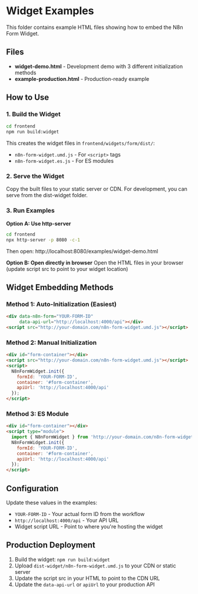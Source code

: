 # Widget Examples

This folder contains example HTML files showing how to embed the N8n Form Widget.

## Files

- **widget-demo.html** - Development demo with 3 different initialization methods
- **example-production.html** - Production-ready example

## How to Use

### 1. Build the Widget

```bash
cd frontend
npm run build:widget
```

This creates the widget files in `frontend/widgets/form/dist/`:
- `n8n-form-widget.umd.js` - For `<script>` tags
- `n8n-form-widget.es.js` - For ES modules

### 2. Serve the Widget

Copy the built files to your static server or CDN. For development, you can serve from the dist-widget folder.

### 3. Run Examples

**Option A: Use http-server**
```bash
cd frontend
npx http-server -p 8080 -c-1
```
Then open: http://localhost:8080/examples/widget-demo.html

**Option B: Open directly in browser**
Open the HTML files in your browser (update script src to point to your widget location)

## Widget Embedding Methods

### Method 1: Auto-Initialization (Easiest)
```html
<div data-n8n-form="YOUR-FORM-ID" 
     data-api-url="http://localhost:4000/api"></div>
<script src="http://your-domain.com/n8n-form-widget.umd.js"></script>
```

### Method 2: Manual Initialization
```html
<div id="form-container"></div>
<script src="http://your-domain.com/n8n-form-widget.umd.js"></script>
<script>
  N8nFormWidget.init({
    formId: 'YOUR-FORM-ID',
    container: '#form-container',
    apiUrl: 'http://localhost:4000/api'
  });
</script>
```

### Method 3: ES Module
```html
<div id="form-container"></div>
<script type="module">
  import { N8nFormWidget } from 'http://your-domain.com/n8n-form-widget.es.js';
  N8nFormWidget.init({
    formId: 'YOUR-FORM-ID',
    container: '#form-container',
    apiUrl: 'http://localhost:4000/api'
  });
</script>
```

## Configuration

Update these values in the examples:
- `YOUR-FORM-ID` - Your actual form ID from the workflow
- `http://localhost:4000/api` - Your API URL
- Widget script URL - Point to where you're hosting the widget

## Production Deployment

1. Build the widget: `npm run build:widget`
2. Upload `dist-widget/n8n-form-widget.umd.js` to your CDN or static server
3. Update the script src in your HTML to point to the CDN URL
4. Update the `data-api-url` or `apiUrl` to your production API
